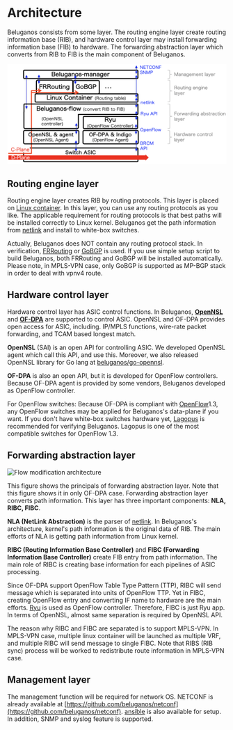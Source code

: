 # Architecture

Beluganos consists from some layer. The routing engine layer create routing information base (RIB), and hardware control layer may install forwarding information base (FIB) to hardware. The forwarding abstraction layer which converts from RIB to FIB is the main component of Beluganos.

<img src="img/high-level.png" alt="High-level architecture" width="600px">


## Routing engine layer

Routing engine layer creates RIB by routing protocols. This layer is placed on [Linux container](https://linuxcontainers.org/). In this layer, you can use any routing protocols as you like. The applicable requirement for routing protocols is that best paths will be installed correctly to Linux kernel. Beluganos get the path information from [netlink](https://tools.ietf.org/html/rfc3549) and install to white-box switches.

Actually, Beluganos does NOT contain any routing protocol stack. In verification, [FRRouting](https://frrouting.org/) or [GoBGP](https://osrg.github.io/gobgp/) is used. If you use simple setup script to build Beluganos, both FRRouting and GoBGP will be installed automatically. Please note, in MPLS-VPN case, only GoBGP is supported as MP-BGP stack in order to deal with vpnv4 route.

## Hardware control layer

Hardware control layer has ASIC control functions. In Beluganos, **[OpenNSL](https://jp.broadcom.com/products/ethernet-connectivity/software/opennsl/)** and **[OF-DPA](https://www.broadcom.com/products/ethernet-connectivity/software/of-dpa)** are supported to control ASIC. OpenNSL and OF-DPA provides open access for ASIC, including. IP/MPLS functions, wire-rate packet forwarding, and TCAM based longest match.

**OpenNSL** (SAI) is an open API for controlling ASIC. We developed OpenNSL agent which call this API, and use this. Moreover, we also released OpenNSL library for Go lang at [beluganos/go-opennsl](https://github.com/beluganos/go-opennsl).

**OF-DPA** is also an open API, but it is developed for OpenFlow controllers. Because OF-DPA agent is provided by some vendors, Beluganos developed as OpenFlow controller.

For OpenFlow switches: Because OF-DPA is compliant with [OpenFlow](https://www.opennetworking.org/sdn-resources/openflow)1.3, any OpenFlow switches may be applied for Beluganos's data-plane if you want. If you don't have white-box switches hardware yet, [Lagopus](http://www.lagopus.org/) is recommended for verifying Beluganos. Lagopus is one of the most compatible switches for OpenFlow 1.3.

## Forwarding abstraction layer

<img src="img/flow.png" alt="Flow modification architecture" width="420px">

This figure shows the principals of forwarding abstraction layer. Note that this figure shows it in only OF-DPA case. Forwarding abstraction layer converts path information. This layer has three important components: **NLA, RIBC, FIBC**.

**NLA (NetLink Abstraction)** is the parser of [netlink](https://tools.ietf.org/html/rfc3549). In Beluganos's architecture, kernel's path information is the original data of RIB. The main efforts of NLA is getting path information from Linux kernel.

**RIBC (Routing Information Base Controller)** and **FIBC (Forwarding Information Base Controller)** create FIB entry from path information. The main role of RIBC is creating base information for each pipelines of ASIC processing.

Since OF-DPA support OpenFlow Table Type Pattern (TTP), RIBC will send message which is separated into units of OpenFlow TTP. Yet in FIBC, creating OpenFlow entry and converting IF name to hardware are the main efforts. [Ryu](https://osrg.github.io/ryu/) is used as OpenFlow controller. Therefore, FIBC is just Ryu app. In terms of OpenNSL, almost same separation is required by OpenNSL API.

The reason why RIBC and FIBC are separated is to support MPLS-VPN. In MPLS-VPN case, multiple linux container will be launched as multiple VRF, and multiple RIBC will send message to single FIBC. Note that RIBS (RIB sync) process will be worked to redistribute route information in MPLS-VPN case.


## Management layer

The management function will be required for network OS. NETCONF is already available at [https://github.com/beluganos/netconf](https://github.com/beluganos/netconf). [ansible](configure-ansible.md) is also available for setup. In addition, SNMP and syslog feature is supported.